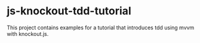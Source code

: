 js-knockout-tdd-tutorial
========================

This project contains examples for a tutorial that introduces tdd using mvvm with knockout.js.
